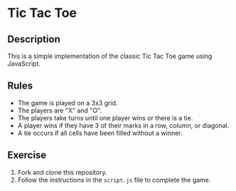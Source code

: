 # Tic Tac Toe

## Description

This is a simple implementation of the classic Tic Tac Toe game using JavaScript.

## Rules

- The game is played on a 3x3 grid.
- The players are "X" and "O".
- The players take turns until one player wins or there is a tie.
- A player wins if they have 3 of their marks in a row, column, or diagonal.
- A tie occurs if all cells have been filled without a winner.

## Exercise

1. Fork and clone this repository.
2. Follow the instructions in the `script.js` file to complete the game.


